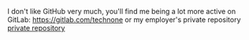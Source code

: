 I don't like GitHub very much, you'll find me being a lot more active on GitLab: https://gitlab.com/technone or my employer's private repository [private repository](https://youtu.be/CLyopo6uIFw?t=5)
